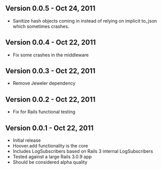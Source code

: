 ## Version 0.0.5 - Oct 24, 2011

* Sanitize hash objects coming in instead of relying on implicit to_json which sometimes crashes.

## Version 0.0.4 - Oct 22, 2011

* Fix some crashes in the middleware

## Version 0.0.3 - Oct 22, 2011

* Remove Jeweler dependency

## Version 0.0.2 - Oct 22, 2011

* Fix for Rails functional testing

## Version 0.0.1 - Oct 22, 2011

* Initial release
* Hoover.add functionality is the core
* Includes LogSubscribers based on Rails 3 internal LogSubscribers
* Tested against a large Rails 3.0.9 app
* Should be considered alpha quality
